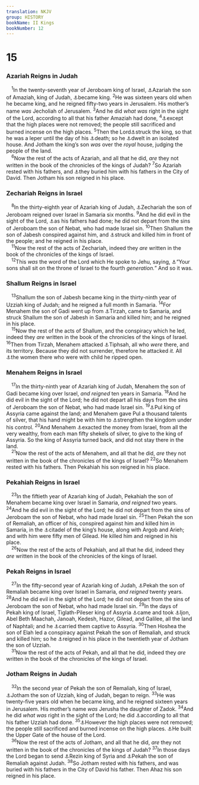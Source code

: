 ```yaml
---
translation: NKJV
group: HISTORY
bookName: II Kings 
bookNumber: 12
---
```


<div class="title"><h1>15</h1><h3>Azariah Reigns in Judah</h3></div>
<span class="verse 2vua_15_1"> <sup>1</sup>In the twenty-seventh year of Jeroboam king of Israel, <a data-toggle="tooltip" data-placement="bottom" title="2 Kin. 15:13, 30">⚓</a>Azariah the son of Amaziah, king of Judah, <a data-toggle="tooltip" data-placement="bottom" title="2 Kin. 14:21; 2 Chr. 26:1, 3, 4">⚓</a>became king. </span>
<span class="verse 2vua_15_2"><sup>2</sup>He was sixteen years old when he became king, and he reigned fifty-two years in Jerusalem. His mother’s name <i>was</i> Jecholiah of Jerusalem. </span>
<span class="verse 2vua_15_3"><sup>3</sup>And he did <i>what</i> <i>was</i> right in the sight of the Lord, according to all that his father Amaziah had done, </span>
<span class="verse 2vua_15_4"><sup>4</sup><a data-toggle="tooltip" data-placement="bottom" title="2 Kin. 12:3; 14:4; 15:35">⚓</a>except that the high places were not removed; the people still sacrificed and burned incense on the high places. </span>
<span class="verse 2vua_15_5"><sup>5</sup>Then the Lord<a data-toggle="tooltip" data-placement="bottom" title="2 Chr. 26:19–23; Ps. 78:31">⚓</a>struck the king, so that he was a leper until the day of his <a data-toggle="tooltip" data-placement="bottom" title="Is. 6:1">⚓</a>death; so he <a data-toggle="tooltip" data-placement="bottom" title="(Lev. 13:46); Num. 12:14">⚓</a>dwelt in an isolated house. And Jotham the king’s son <i>was</i> over the <i>royal</i> house, judging the people of the land.<br/></span>
<span class="verse 2vua_15_6"> <sup>6</sup>Now the rest of the acts of Azariah, and all that he did, <i>are</i> they not written in the book of the chronicles of the kings of Judah? </span>
<span class="verse 2vua_15_7"><sup>7</sup>So Azariah rested with his fathers, and <a data-toggle="tooltip" data-placement="bottom" title="2 Chr. 26:23">⚓</a>they buried him with his fathers in the City of David. Then Jotham his son reigned in his place.<br/></span>
<div class="title"><h3>Zechariah Reigns in Israel</h3></div>
<span class="verse 2vua_15_8"> <sup>8</sup>In the thirty-eighth year of Azariah king of Judah, <a data-toggle="tooltip" data-placement="bottom" title="2 Kin. 14:29">⚓</a>Zechariah the son of Jeroboam reigned over Israel in Samaria six months. </span>
<span class="verse 2vua_15_9"><sup>9</sup>And he did evil in the sight of the Lord, <a data-toggle="tooltip" data-placement="bottom" title="2 Kin. 14:24">⚓</a>as his fathers had done; he did not depart from the sins of Jeroboam the son of Nebat, who had made Israel sin. </span>
<span class="verse 2vua_15_10"><sup>10</sup>Then Shallum the son of Jabesh conspired against him, and <a data-toggle="tooltip" data-placement="bottom" title="Amos 7:9">⚓</a>struck and killed him in front of the people; and he reigned in his place.<br/></span>
<span class="verse 2vua_15_11"> <sup>11</sup>Now the rest of the acts of Zechariah, indeed they <i>are</i> written in the book of the chronicles of the kings of Israel.<br/></span>
<span class="verse 2vua_15_12"> <sup>12</sup>This <i>was</i> the word of the Lord which He spoke to Jehu, saying, <a data-toggle="tooltip" data-placement="bottom" title="2 Kin. 10:30">⚓</a>“Your sons shall sit on the throne of Israel to the fourth <i>generation.</i>” And so it was.<br/></span>
<div class="title"><h3>Shallum Reigns in Israel</h3></div>
<span class="verse 2vua_15_13"> <sup>13</sup>Shallum the son of Jabesh became king in the thirty-ninth year of Uzziah king of Judah; and he reigned a full month in Samaria. </span>
<span class="verse 2vua_15_14"><sup>14</sup>For Menahem the son of Gadi went up from <a data-toggle="tooltip" data-placement="bottom" title="1 Kin. 14:17; Song 6:4">⚓</a>Tirzah, came to Samaria, and struck Shallum the son of Jabesh in Samaria and killed him; and he reigned in his place.<br/></span>
<span class="verse 2vua_15_15"> <sup>15</sup>Now the rest of the acts of Shallum, and the conspiracy which he led, indeed they <i>are</i> written in the book of the chronicles of the kings of Israel. </span>
<span class="verse 2vua_15_16"><sup>16</sup>Then from Tirzah, Menahem attacked <a data-toggle="tooltip" data-placement="bottom" title="1 Kin. 4:24">⚓</a>Tiphsah, all who <i>were</i> there, and its territory. Because they did not surrender, therefore he attacked <i>it.</i> All <a data-toggle="tooltip" data-placement="bottom" title="2 Kin. 8:12; Hos. 13:16">⚓</a>the women there who were with child he ripped open.<br/></span>
<div class="title"><h3>Menahem Reigns in Israel</h3></div>
<span class="verse 2vua_15_17"> <sup>17</sup>In the thirty-ninth year of Azariah king of Judah, Menahem the son of Gadi became king over Israel, <i>and</i> <i>reigned</i> ten years in Samaria. </span>
<span class="verse 2vua_15_18"><sup>18</sup>And he did evil in the sight of the Lord; he did not depart all his days from the sins of Jeroboam the son of Nebat, who had made Israel sin. </span>
<span class="verse 2vua_15_19"><sup>19</sup><a data-toggle="tooltip" data-placement="bottom" title="1 Chr. 5:26; Is. 66:19; Hos. 8:9">⚓</a>Pul king of Assyria came against the land; and Menahem gave Pul a thousand talents of silver, that his hand might be with him to <a data-toggle="tooltip" data-placement="bottom" title="2 Kin. 14:5">⚓</a>strengthen the kingdom under his control. </span>
<span class="verse 2vua_15_20"><sup>20</sup>And Menahem <a data-toggle="tooltip" data-placement="bottom" title="2 Kin. 23:35">⚓</a>exacted the money from Israel, from all the very wealthy, from each man fifty shekels of silver, to give to the king of Assyria. So the king of Assyria turned back, and did not stay there in the land.<br/></span>
<span class="verse 2vua_15_21"> <sup>21</sup>Now the rest of the acts of Menahem, and all that he did, <i>are</i> they not written in the book of the chronicles of the kings of Israel? </span>
<span class="verse 2vua_15_22"><sup>22</sup>So Menahem rested with his fathers. Then Pekahiah his son reigned in his place.<br/></span>
<div class="title"><h3>Pekahiah Reigns in Israel</h3></div>
<span class="verse 2vua_15_23"> <sup>23</sup>In the fiftieth year of Azariah king of Judah, Pekahiah the son of Menahem became king over Israel in Samaria, <i>and</i> <i>reigned</i> two years. </span>
<span class="verse 2vua_15_24"><sup>24</sup>And he did evil in the sight of the Lord; he did not depart from the sins of Jeroboam the son of Nebat, who had made Israel sin. </span>
<span class="verse 2vua_15_25"><sup>25</sup>Then Pekah the son of Remaliah, an officer of his, conspired against him and killed him in Samaria, in the <a data-toggle="tooltip" data-placement="bottom" title="1 Kin. 16:18">⚓</a>citadel of the king’s house, along with Argob and Arieh; and with him were fifty men of Gilead. He killed him and reigned in his place.<br/></span>
<span class="verse 2vua_15_26"> <sup>26</sup>Now the rest of the acts of Pekahiah, and all that he did, indeed they <i>are</i> written in the book of the chronicles of the kings of Israel.<br/></span>
<div class="title"><h3>Pekah Reigns in Israel</h3></div>
<span class="verse 2vua_15_27"> <sup>27</sup>In the fifty-second year of Azariah king of Judah, <a data-toggle="tooltip" data-placement="bottom" title="2 Chr. 28:6; Is. 7:1">⚓</a>Pekah the son of Remaliah became king over Israel in Samaria, <i>and</i> <i>reigned</i> twenty years. </span>
<span class="verse 2vua_15_28"><sup>28</sup>And he did evil in the sight of the Lord; he did not depart from the sins of Jeroboam the son of Nebat, who had made Israel sin. </span>
<span class="verse 2vua_15_29"><sup>29</sup>In the days of Pekah king of Israel, Tiglath-Pileser king of Assyria <a data-toggle="tooltip" data-placement="bottom" title="2 Kin. 16:7, 10; 1 Chr. 5:26">⚓</a>came and took <a data-toggle="tooltip" data-placement="bottom" title="1 Kin. 15:20">⚓</a>Ijon, Abel Beth Maachah, Janoah, Kedesh, Hazor, Gilead, and Galilee, all the land of Naphtali; and he <a data-toggle="tooltip" data-placement="bottom" title="2 Kin. 17:6">⚓</a>carried them captive to Assyria. </span>
<span class="verse 2vua_15_30"><sup>30</sup>Then Hoshea the son of Elah led a conspiracy against Pekah the son of Remaliah, and struck and killed him; so he <a data-toggle="tooltip" data-placement="bottom" title="2 Kin. 17:1; (Hos. 10:3, 7, 15)">⚓</a>reigned in his place in the twentieth year of Jotham the son of Uzziah.<br/></span>
<span class="verse 2vua_15_31"> <sup>31</sup>Now the rest of the acts of Pekah, and all that he did, indeed they <i>are</i> written in the book of the chronicles of the kings of Israel.<br/></span>
<div class="title"><h3>Jotham Reigns in Judah</h3></div>
<span class="verse 2vua_15_32"> <sup>32</sup>In the second year of Pekah the son of Remaliah, king of Israel, <a data-toggle="tooltip" data-placement="bottom" title="2 Chr. 27:1">⚓</a>Jotham the son of Uzziah, king of Judah, began to reign. </span>
<span class="verse 2vua_15_33"><sup>33</sup>He was twenty-five years old when he became king, and he reigned sixteen years in Jerusalem. His mother’s name <i>was</i> Jerusha the daughter of Zadok. </span>
<span class="verse 2vua_15_34"><sup>34</sup>And he did <i>what</i> <i>was</i> right in the sight of the Lord; he did <a data-toggle="tooltip" data-placement="bottom" title="2 Kin. 15:3, 4; 2 Chr. 26:4, 5">⚓</a>according to all that his father Uzziah had done. </span>
<span class="verse 2vua_15_35"><sup>35</sup><a data-toggle="tooltip" data-placement="bottom" title="2 Kin. 15:4">⚓</a>However the high places were not removed; the people still sacrificed and burned incense on the high places. <a data-toggle="tooltip" data-placement="bottom" title="2 Chr. 23:20; 27:3">⚓</a>He built the Upper Gate of the house of the Lord.<br/></span>
<span class="verse 2vua_15_36"> <sup>36</sup>Now the rest of the acts of Jotham, and all that he did, <i>are</i> they not written in the book of the chronicles of the kings of Judah? </span>
<span class="verse 2vua_15_37"><sup>37</sup>In those days the Lord began to send <a data-toggle="tooltip" data-placement="bottom" title="2 Kin. 16:5–9; Is. 7:1–17">⚓</a>Rezin king of Syria and <a data-toggle="tooltip" data-placement="bottom" title="2 Kin. 15:26, 27">⚓</a>Pekah the son of Remaliah against Judah. </span>
<span class="verse 2vua_15_38"><sup>38</sup>So Jotham rested with his fathers, and was buried with his fathers in the City of David his father. Then Ahaz his son reigned in his place.<br/></span>
